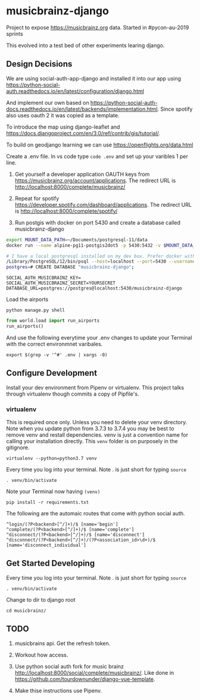 # musicbrainz-django

Project to expose <https://musicbrainz.org> data. Started in #pycon-au-2019 sprints

This evolved into a test bed of other experiments learing django.

## Design Decisions

We are using social-auth-app-django and installed it into our app using <https://python-social-auth.readthedocs.io/en/latest/configuration/django.html>

And implement our own based on <https://python-social-auth-docs.readthedocs.io/en/latest/backends/implementation.html>. Since spotify also uses oauth 2 it was copied as a template.

To introduce the map using django-leaflet and <https://docs.djangoproject.com/en/3.0/ref/contrib/gis/tutorial/>.

To build on geodjango learning we can use <https://openflights.org/data.html>

Create a .env file. In vs code type `code .env` and set up your varibles 1 per line.

1. Get yourself a developer application OAUTH keys from <https://musicbrainz.org/account/applications>. The redirect URL is <http://localhost:8000/complete/musicbrainz/>

2. Repeat for spotify <https://developer.spotify.com/dashboard/applications>. The redirect URL is <http://localhost:8000/complete/spotify/>

3. Run postgis with docker on port 5430 and create a database called musicbrainz-django

``` bash
export MOUNT_DATA_PATH=~/Documents/postgresql-11/data
docker run --name alpine-pg11-postgis2dot5 -p 5430:5432 -v $MOUNT_DATA_PATH:/var/lib/postgresql/data -d mdillon/postgis:11-alpine

# I have a local postgresql installed on my dev box. Prefer docker with postgis
/Library/PostgreSQL/12/bin/psql --host=localhost --port=5430 --username=postgres
postgres=# CREATE DATABASE "musicbrainz-django";
```

``` text
SOCIAL_AUTH_MUSICBRAINZ_KEY=
SOCIAL_AUTH_MUSICBRAINZ_SECRET=YOURSECRET
DATABASE_URL=postgres://postgres@localhost:5430/musicbrainz-django
```

Load the airports

``` shell
python manage.py shell
```

``` python
from world.load import run_airports
run_airports()
```

And use the following everytime your .env changes to update your Terminal with the correct environmnet varibales.

``` shell
export $(grep -v '^#' .env | xargs -0)
```

## Configure Development

Install your dev environment from Pipenv or virtualenv. This project talks through virtualenv though commits a copy of Pipfile's.

### virtualenv

This is required once only. Unless you need to delete your venv directory. Note when you update python from 3.7.3 to 3.7.4 you may be best to remove venv and restall dependencies. venv is just a convention name for calling your installation directly. This `venv` folder is on purposely in the gitignore.

``` shell
virtualenv --python=python3.7 venv
```

Every time you log into your terminal. Note . is just short for typing `source`

``` shell
. venv/bin/activate
```

Note your Terminal now having `(venv)`

``` shell
pip install -r requirements.txt
```

The following are the automaic routes that come with python social auth.

``` text
^login/(?P<backend>[^/]+)/$ [name='begin']
^complete/(?P<backend>[^/]+)/$ [name='complete']
^disconnect/(?P<backend>[^/]+)/$ [name='disconnect']
^disconnect/(?P<backend>[^/]+)/(?P<association_id>\d+)/$ [name='disconnect_individual']
```

## Get Started Developing

Every time you log into your terminal. Note . is just short for typing `source`

``` shell
. venv/bin/activate
```

Change to dir to django root

``` shell
cd musicbrainz/
```

## TODO

1. musicbrains api. Get the refresh token.

2. Workout how access.

3. Use python social auth fork for music brainz <http://localhost:8000/social/complete/musicbrainz/>. Like done in <https://github.com/tourdownunder/django-vue-template>.

4. Make thise instructions use Pipenv.
